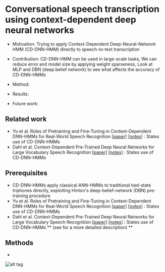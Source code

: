 # Conversational speech transcription using context-dependent deep neural networks 

* Motivation: Trying to apply Context-Dependent Deep-Neural-Network HMM (CD-DNN-HMM) directly to speech-to-text transcription
* Contribution: 
  CD-DNN-HMM can be used in large-scale tasks, We can reduce error and model size by applying weight sparseness, Look at MLP and DBN (deep belief network) to see what affects the accuracy of CD-DNN-HMMs 

* Method: 
* Results: 
* Future work: 

## Related work
- Yu et al. Roles of Pretraining and Fine-Tuning in Context-Dependent DNN-HMMs for Real-World Speech Recognition [[paper]]() [[notes]]() : States use of CD-DNN-HMMs
- Dahl et al. Context-Dependent Pre-Trained Deep Neural Networks for Large Vocabulary Speech Recognition [[paper]]() [[notes]]() : States use of CD-DNN-HMMs

## Prerequisites
- CD-DNN-HMMs apply classical ANN-HMMs to traditional tied-state triphones directly, exploiting Hinton's deep-belief-network (DBN) pre-training procedure
- Yu et al. Roles of Pretraining and Fine-Tuning in Context-Dependent DNN-HMMs for Real-World Speech Recognition [[paper]]() [[notes]]() : States use of CD-DNN-HMMs
- Dahl et al. Context-Dependent Pre-Trained Deep Neural Networks for Large Vocabulary Speech Recognition [[paper]]() [[notes]]() : States use of CD-DNN-HMMs ** (see for a more detailed description) **

## Methods
- 
![alt tag](https://github.com/mjc92/studies/blob/master/notes/images/rnn_lowrank.JPG)
